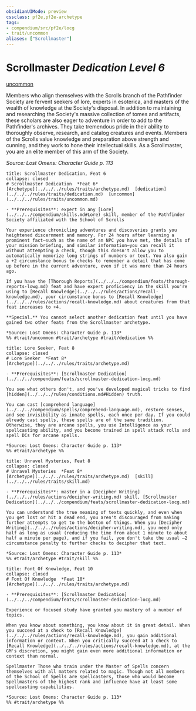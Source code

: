 ```yaml
---
obsidianUIMode: preview
cssclass: pf2e,pf2e-archetype
tags:
- compendium/src/pf2e/locg
- trait/uncommon
aliases: ["Scrollmaster"]
---
```

# Scrollmaster *Dedication Level 6*  
[uncommon](../../../rules/traits/uncommon.md)  

Members who align themselves with the Scrolls branch of the Pathfinder Society are fervent seekers of lore, experts in esoterica, and masters of the wealth of knowledge at the Society's disposal. In addition to maintaining and researching the Society's massive collection of tomes and artifacts, these scholars are also eager to adventure in order to add to the Pathfinder's archives. They take tremendous pride in their ability to thoroughly observe, research, and catalog creatures and events. Members of the Scrolls value knowledge and preparation above strength and cunning, and they work to hone their intellectual skills. As a Scrollmaster, you are an elite member of this arm of the Society.

*Source: Lost Omens: Character Guide p. 113*

```ad-embed-feat
title: Scrollmaster Dedication, Feat 6
collapse: closed
# Scrollmaster Dedication  *Feat 6*  
[Archetype](../../../rules/traits/archetype.md)  [dedication](../../../rules/traits/dedication.md)  [uncommon](../../../rules/traits/uncommon.md)  

- **Prerequisites**: expert in any [Lore](../../../compendium/skills.md#Lore) skill, member of the Pathfinder Society affiliated with the School of Scrolls

Your experience chronicling adventures and discoveries grants you heightened discernment and memory. For 24 hours after learning a prominent fact—such as the name of an NPC you have met, the details of your mission briefing, and similar information—you can recall it without attempting a check, though this doesn't allow you to automatically memorize long strings of numbers or text. You also gain a +2 circumstance bonus to checks to remember a detail that has come up before in the current adventure, even if it was more than 24 hours ago.

If you have the [Thorough Reports](../../../compendium/feats/thorough-reports-lowg.md) feat and have expert proficiency in the skill you're using to [Recall Knowledge](../../../rules/actions/recall-knowledge.md), your circumstance bonus to [Recall Knowledge](../../../rules/actions/recall-knowledge.md) about creatures from that feat increases to +4.

**Special.** You cannot select another dedication feat until you have gained two other feats from the Scrollmaster archetype.

*Source: Lost Omens: Character Guide p. 113*  
%% #trait/uncommon #trait/archetype #trait/dedication %%
```  

```ad-embed-feat
title: Lore Seeker, Feat 8
collapse: closed
# Lore Seeker  *Feat 8*  
[Archetype](../../../rules/traits/archetype.md)  

- **Prerequisites**: [Scrollmaster Dedication](../../../compendium/feats/scrollmaster-dedication-locg.md)

You see what others don't, and you've developed magical tricks to find [hidden](../../../rules/conditions.md#Hidden) truth.

You can cast [comprehend language](../../../compendium/spells/comprehend-language.md), restore senses, and see invisibility as innate spells, each once per day. If you could already cast spells, these spells are of the same tradition. Otherwise, they are arcane spells, you use Intelligence as your spellcasting ability, and you become trained in spell attack rolls and spell DCs for arcane spells.

*Source: Lost Omens: Character Guide p. 113*  
%% #trait/archetype %%
```  

```ad-embed-feat
title: Unravel Mysteries, Feat 8
collapse: closed
# Unravel Mysteries  *Feat 8*  
[Archetype](../../../rules/traits/archetype.md)  [skill](../../../rules/traits/skill.md)  

- **Prerequisites**: master in a [Decipher Writing](../../../rules/actions/decipher-writing.md) skill, [Scrollmaster Dedication](../../../compendium/feats/scrollmaster-dedication-locg.md)

You can understand the true meaning of texts quickly, and even when you get lost or hit a dead end, you aren't discouraged from making further attempts to get to the bottom of things. When you [Decipher Writing](../../../rules/actions/decipher-writing.md), you need only half as long as usual (reducing the time from about 1 minute to about half a minute per page), and if you fail, you don't take the usual –2 circumstance penalty to further checks to decipher that text.

*Source: Lost Omens: Character Guide p. 113*  
%% #trait/archetype #trait/skill %%
```  

```ad-embed-feat
title: Font Of Knowledge, Feat 10
collapse: closed
# Font Of Knowledge  *Feat 10*  
[Archetype](../../../rules/traits/archetype.md)  

- **Prerequisites**: [Scrollmaster Dedication](../../../compendium/feats/scrollmaster-dedication-locg.md)

Experience or focused study have granted you mastery of a number of topics.

When you know about something, you know about it in great detail. When you succeed at a check to [Recall Knowledge](../../../rules/actions/recall-knowledge.md), you gain additional information or context. When you critically succeed at a check to [Recall Knowledge](../../../rules/actions/recall-knowledge.md), at the GM's discretion, you might gain even more additional information or context than normal.

Spellmaster Those who train under the Master of Spells concern themselves with all matters related to magic. Though not all members of the School of Spells are spellcasters, those who would become Spellmasters of the highest rank and influence have at least some spellcasting capabilities.

*Source: Lost Omens: Character Guide p. 113*  
%% #trait/archetype %%
```
